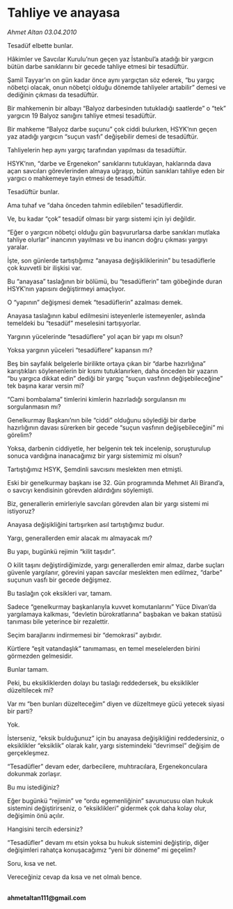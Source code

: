# Tahliye ve anayasa

*Ahmet Altan 03.04.2010*

<div class="yazi"><p>Tesadüf elbette bunlar.</p>
<p>Hâkimler ve Savcılar Kurulu’nun geçen yaz İstanbul’a atadığı bir yargıcın bütün darbe sanıklarını bir gecede tahliye etmesi bir tesadüftür.</p>
<p>Şamil Tayyar’ın on gün kadar önce aynı yargıçtan söz ederek, “bu yargıç nöbetçi olacak, onun nöbetçi olduğu dönemde tahliyeler artabilir” demesi ve dediğinin çıkması da tesadüftür.</p>
<p>Bir mahkemenin bir albayı “Balyoz darbesinden tutukladığı saatlerde” o “tek” yargıcın 19 Balyoz sanığını tahliye etmesi tesadüftür.</p>
<p>Bir mahkeme “Balyoz darbe suçunu” çok ciddi bulurken, HSYK’nın geçen yaz atadığı yargıcın “suçun vasfı” değişebilir demesi de tesadüftür.</p>
<p>Tahliyelerin hep aynı yargıç tarafından yapılması da tesadüftür.</p>
<p>HSYK’nın, “darbe ve Ergenekon” sanıklarını tutuklayan, haklarında dava açan savcıları görevlerinden almaya uğraşıp, bütün sanıkları tahliye eden bir yargıcı o mahkemeye tayin etmesi de tesadüftür.</p>
<p>Tesadüftür bunlar.</p>
<p>Ama tuhaf ve “daha önceden tahmin edilebilen” tesadüflerdir.</p>
<p>Ve, bu kadar “çok” tesadüf olması bir yargı sistemi için iyi değildir.</p>
<p>“Eğer o yargıcın nöbetçi olduğu gün başvururlarsa darbe sanıkları mutlaka tahliye olurlar” inancının yayılması ve bu inancın doğru çıkması yargıyı yaralar.</p>
<p>İşte, son günlerde tartıştığımız “anayasa değişikliklerinin” bu tesadüflerle çok kuvvetli bir ilişkisi var.</p>
<p>Bu “anayasa” taslağının bir bölümü, bu “tesadüflerin” tam göbeğinde duran HSYK’nın yapısını değiştirmeyi amaçlıyor.</p>
<p>O “yapının” değişmesi demek “tesadüflerin” azalması demek.</p>
<p>Anayasa taslağının kabul edilmesini isteyenlerle istemeyenler, aslında temeldeki bu “tesadüf” meselesini tartışıyorlar.</p>
<p>Yargının yücelerinde “tesadüflere” yol açan bir yapı mı olsun?</p>
<p>Yoksa yargının yüceleri “tesadüflere” kapansın mı?</p>
<p>Beş bin sayfalık belgelerle birilikte ortaya çıkan bir “darbe hazırlığına” karıştıkları söylenenlerin bir kısmı tutuklanırken, daha önceden bir yazarın “bu yargıca dikkat edin” dediği bir yargıç “suçun vasfının değişebileceğine” tek başına karar versin mi?</p>
<p>“Cami bombalama” timlerini kimlerin hazırladığı sorgulansın mı sorgulanmasın mı?</p>
<p>Genelkurmay Başkanı’nın bile “ciddi” olduğunu söylediği bir darbe hazırlığının davası sürerken bir gecede “suçun vasfının değişebileceğini” mi görelim?</p>
<p>Yoksa, darbenin ciddiyetle, her belgenin tek tek incelenip, soruşturulup sonuca vardığına inanacağımız bir yargı sistemimiz mi olsun?</p>
<p>Tartıştığımız HSYK, Şemdinli savcısını meslekten men etmişti.</p>
<p>Eski bir genelkurmay başkanı ise 32. Gün programında Mehmet Ali Birand’a, o savcıyı kendisinin görevden aldırdığını söylemişti.</p>
<p>Biz, generallerin emirleriyle savcıları görevden alan bir yargı sistemi mi istiyoruz?</p>
<p>Anayasa değişikliğini tartışırken asıl tartıştığımız budur.</p>
<p>Yargı, generallerden emir alacak mı almayacak mı?</p>
<p>Bu yapı, bugünkü rejimin “kilit taşıdır”.</p>
<p>O kilit taşını değiştirdiğimizde, yargı generallerden emir almaz, darbe suçları güvenle yargılanır, görevini yapan savcılar meslekten men edilmez, “darbe” suçunun vasfı bir gecede değişmez.</p>
<p>Bu taslağın çok eksikleri var, tamam.</p>
<p>Sadece “genelkurmay başkanlarıyla kuvvet komutanlarını” Yüce Divan’da yargılamaya kalkması, “devletin bürokratlarına” başbakan ve bakan statüsü tanıması bile yeterince bir rezalettir.</p>
<p>Seçim barajlarını indirmemesi bir “demokrasi” ayıbıdır.</p>
<p>Kürtlere “eşit vatandaşlık” tanımaması, en temel meselelerden birini görmezden gelmesidir.</p>
<p>Bunlar tamam.</p>
<p>Peki, bu eksikliklerden dolayı bu taslağı reddedersek, bu eksiklikler düzeltilecek mi?</p>
<p>Var mı “ben bunları düzelteceğim” diyen ve düzeltmeye gücü yetecek siyasi bir parti?</p>
<p>Yok.</p>
<p>İsterseniz, “eksik bulduğunuz” için bu anayasa değişikliğini reddedersiniz, o eksiklikler “eksiklik” olarak kalır, yargı sistemindeki “devrimsel” değişim de gerçekleşmez.</p>
<p>“Tesadüfler” devam eder, darbecilere, muhtıracılara, Ergenekonculara dokunmak zorlaşır.</p>
<p>Bu mu istediğiniz?</p>
<p>Eğer bugünkü “rejimin” ve “ordu egemenliğinin” savunucusu olan hukuk sistemini değiştirirseniz, o “eksiklikleri” gidermek çok daha kolay olur, değişimin önü açılır.</p>
<p>Hangisini tercih edersiniz?</p>
<p>“Tesadüfler” devam mı etsin yoksa bu hukuk sistemini değiştirip, diğer değişimleri rahatça konuşacağımız “yeni bir döneme” mi geçelim?</p>
<p>Soru, kısa ve net.</p>
<p>Vereceğiniz cevap da kısa ve net olmalı bence.</p>
<p><b><br/>ahmetaltan111@gmail.com</b></p></div>
